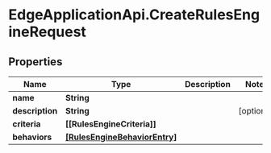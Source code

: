 # EdgeApplicationApi.CreateRulesEngineRequest

## Properties

Name | Type | Description | Notes
------------ | ------------- | ------------- | -------------
**name** | **String** |  | 
**description** | **String** |  | [optional] 
**criteria** | **[[RulesEngineCriteria]]** |  | 
**behaviors** | [**[RulesEngineBehaviorEntry]**](RulesEngineBehaviorEntry.md) |  | 


